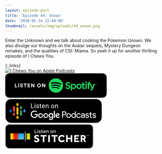 ```yaml
---
layout: episode-post
title: 'Episode 44: Unown'
date: '2020-01-14 22:48:00'
thumbnail: /assets/img/uploads/44_unown.png
---
```

Enter the Unknown and we talk about cooking the Pokemon Unown. We also divulge our thoughts on the Avatar sequels, Mystery Dungeon remakes, and the qualities of CSI: Miama. So yeah it up for another thrilling episode of I Chews You.

{:.links}  
[![I Chews You on Apple Podcasts](https://linkmaker.itunes.apple.com/en-us/badge-lrg.svg?releaseDate=2019-04-16T00:00:00Z&kind=podcast&bubble=podcasts)](https://podcasts.apple.com/us/podcast/44-unown/id1455409177?i=1000462475755)  [![I Chews You on Spotify](/assets/img/uploads/spotify-badge-button.svg)](https://open.spotify.com/episode/6Xp3ysaUr3cgkmwkYCYYVb)  [![I Chews You on Google Podcasts](/assets/img/uploads/google-podcasts-badge-button.svg)](https://podcasts.google.com/?feed=aHR0cHM6Ly9pY2hld3N5b3UubGlic3luLmNvbS9yc3M&episode=MTY1MjU3Y2UtMmQ2Ni00MTVhLThkNmUtNDYyOTEzZWI2YTli&ved=0CAgQzsICahcKEwjYxKC5-sLnAhUAAAAAHQAAAAAQAQ)  [![I Chews You on Stitcher](/assets/img/uploads/stitcher-badge-button.svg)](https://www.stitcher.com/s?eid=66555566)
